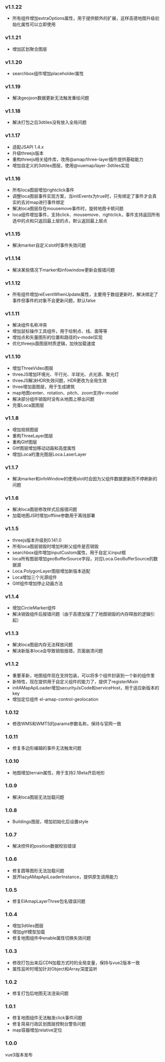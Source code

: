 ### v1.1.22
* 所有组件增加extraOptions属性，用于提供额外的扩展，这样高德地图升级初始化属性可以立即使用

### v1.1.21
* 增加区划聚合图层

### v1.1.20
* searchbox组件增加placeholder属性

### v1.1.19
* 解决geojson数据更新无法触发重绘问题

### v1.1.18
* 解决打包之后3dtiles没有放入全局问题

### v1.1.17
* 适配JSAPI 1.4.x
* 升级threejs版本
* 重构threejs相关组件库，改用@amap/three-layer插件提供基础能力
* 增加自定义的3dtiles图层，使用@vuemap/layer-3dtiles实现

### v1.1.16
* 所有loca图层增加rightclick事件
* 调整loca图层事件实现方案，当initEvents为true时，只有绑定了事件才会真实的去对map进行事件绑定
* 解决loca图层存在mousemove事件时，旋转地图卡顿问题
* loca组件增加事件，支持click、mousemove、rightclick，事件支持返回所有选中的点和只返回最上层的点，默认返回最上层点

### v1.1.15
* 解决marker自定义slot时事件失效问题

### v1.1.14
* 解决某些情况下marker和infowindow更新会报错问题

### v1.1.12
* 所有组件增加reEventWhenUpdate属性，主要用于数组更新时，解决绑定了事件但事件的对象不会更新问题，默认false

### v1.1.11
* 解决组件名称冲突
* 增加鼠标操作工具组件，用于绘制点、线、面等等
* 增加点和矢量图形的位置和路径的v-model实现
* 优化threejs面图层材质逻辑，加快加载速度

### v1.1.10
* 增加ThreeVideo图层
* threeJS增加环境光、平行光、半球光、点光源、聚光灯
* threeJS解决HDR失效问题，HDR更改为全局生效
* three增加面图层，用于生成建筑
* map地图center、rotation、pitch、zoom支持v-model
* 解决部分组件销毁时没有从地图上移出问题
* 完善Loca面图层

### v1.1.8
* 增加视频图层
* 重构ThreeLayer图层
* 重构Gltf图层
* Gltf图层增加移动动画和高度属性
* 增加Loca的激光图层Loca.LaserLayer

### v1.1.7
* 解决marker和infoWindow的使用slot时会因为父组件数据更新而不停刷新的问题

### v1.1.6
* 解决loca图层修改样式后报错问题
* 加载地图JS时增加offline参数用于离线部署

### v1.1.5
* threejs版本升级到0.141.0
* 所有loca图层销毁时增加判断父组件是否销毁
* searchbox组件增加inputCustom属性，用于自定义input框
* loca所有图层增加geoBufferSource字段，对应Loca.GeoBufferSource的数据源
* Loca.PolygonLayer图层增加新版本适配
* Loca增加三个光源组件
* Gltf组件增加停止动画方法

### v1.1.4
* 增加CircleMarker组件
* 解决销毁组件后报错问题（由于高德加强了了地图销毁的内存释放的逻辑引起）

### v1.1.3
* 解决loca图层内存无法释放问题
* 解决新版本loca会导致销毁报错，页面崩溃问题

### v1.1.2
* 重要革新，地图组件现在支持包装，可以将多个组件封装到一个新的组件里
* 新特性，现在提供用于自定义组件的能力了，提供了registerMixin
* initAMapApiLoader增加securityJsCode和serviceHost，用于适应新版本的key
* 增加定位组件 el-amap-control-geolocation

### 1.0.12
* 修改WMS和WMTS的params参数名称，保持与官网一致

### 1.0.11
* 修复多边形编辑的事件无法触发问题

### 1.0.10
* 地图增加terrain属性，用于支持2.1Beta开启地形

### 1.0.9
* 解决loca图层无法加载问题

### 1.0.8
* Buildings图层，增加初始化后设置style

### 1.0.7
* 解决控件的position数据校验错误

### 1.0.6
* 修复圆等图形无法加载问题
* 放开lazyAMapApiLoaderInstance，提供原生调用能力

### 1.0.5
* 修复ElAmapLayerThree包名错误问题

### 1.0.4
* 增加3dtiles图层
* 增加gltf模型加载
* 修复地图组件中enable属性切换失效问题

### 1.0.3
* 修改打包出来后CDN加载方式时的全局变量，保持与vue2版本一致
* 属性监听时增加针对Object和Array深度监听

### 1.0.2
* 修复打包后地图无法渲染问题

### 1.0.1
* 修复地图组件无法触发click事件问题
* 修复简易行政区划图层控制台警告问题
* map容器增加relative定位

### 1.0.0
vue3版本发布
